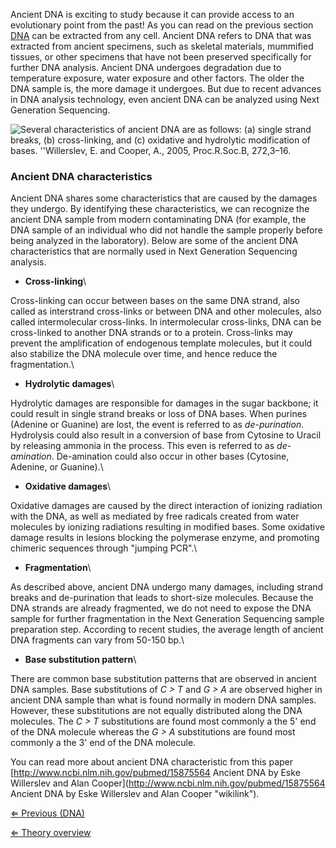 Ancient DNA is exciting to study because it can provide access to an
evolutionary point from the past! As you can read on the previous
section [DNA](/wiki/DNA_NGS "wikilink") can be extracted from any cell.
Ancient DNA refers to DNA that was extracted from ancient specimens,
such as skeletal materials, mummified tissues, or other specimens that
have not been preserved specifically for further DNA analysis. Ancient
DNA undergoes degradation due to temperature exposure, water exposure
and other factors. The older the DNA sample is, the more damage it
undergoes. But due to recent advances in DNA analysis technology, even
ancient DNA can be analyzed using Next Generation Sequencing.

![Several characteristics of ancient DNA are as follows: (a) single
strand breaks, (b) cross-linking, and (c) oxidative and hydrolytic
modification of bases. ''Willerslev, E. and Cooper, A., 2005,
Proc.R.Soc.B,
272,3–16.]( AncientDNA.png "Several characteristics of ancient DNA are as follows: (a) single strand breaks, (b) cross-linking, and (c) oxidative and hydrolytic modification of bases. ''Willerslev, E. and Cooper, A., 2005, Proc.R.Soc.B, 272,3–16.")

### Ancient DNA characteristics

Ancient DNA shares some characteristics that are caused by the damages
they undergo. By identifying these characteristics, we can recognize the
ancient DNA sample from modern contaminating DNA (for example, the DNA
sample of an individual who did not handle the sample properly before
being analyzed in the laboratory). Below are some of the ancient DNA
characteristics that are normally used in Next Generation Sequencing
analysis.

-   **Cross-linking**\

Cross-linking can occur between bases on the same DNA strand, also
called as interstrand cross-links or between DNA and other molecules,
also called intermolecular cross-links. In intermolecular cross-links,
DNA can be cross-linked to another DNA strands or to a protein.
Cross-links may prevent the amplification of endogenous template
molecules, but it could also stabilize the DNA molecule over time, and
hence reduce the fragmentation.\

-   **Hydrolytic damages**\

Hydrolytic damages are responsible for damages in the sugar backbone; it
could result in single strand breaks or loss of DNA bases. When purines
(Adenine or Guanine) are lost, the event is referred to as
*de-purination*. Hydrolysis could also result in a conversion of base
from Cytosine to Uracil by releasing ammonia in the process. This even
is referred to as *de-amination*. De-amination could also occur in other
bases (Cytosine, Adenine, or Guanine).\

-   **Oxidative damages**\

Oxidative damages are caused by the direct interaction of ionizing
radiation with the DNA, as well as mediated by free radicals created
from water molecules by ionizing radiations resulting in modified bases.
Some oxidative damage results in lesions blocking the polymerase enzyme,
and promoting chimeric sequences through "jumping PCR".\

-   **Fragmentation**\

As described above, ancient DNA undergo many damages, including strand
breaks and de-purination that leads to short-size molecules. Because the
DNA strands are already fragmented, we do not need to expose the DNA
sample for further fragmentation in the Next Generation Sequencing
sample preparation step. According to recent studies, the average length
of ancient DNA fragments can vary from 50-150 bp.\

-   **Base substitution pattern**\

There are common base substitution patterns that are observed in ancient
DNA samples. Base substitutions of *C \> T* and *G \> A* are observed
higher in ancient DNA sample than what is found normally in modern DNA
samples. However, these substitutions are not equally distributed along
the DNA molecules. The *C \> T* substitutions are found most commonly a
the 5' end of the DNA molecule whereas the *G \> A* substitutions are
found most commonly a the 3' end of the DNA molecule.

You can read more about ancient DNA characteristic from this paper
[http://www.ncbi.nlm.nih.gov/pubmed/15875564 Ancient DNA by Eske
Willerslev and Alan
Cooper](http://www.ncbi.nlm.nih.gov/pubmed/15875564 Ancient DNA by Eske Willerslev and Alan Cooper "wikilink").

[ ⇐ Previous (DNA)](/wiki/DNA_NGS "wikilink")

[⇐ Theory overview](/wiki/NGS_Case "wikilink")

